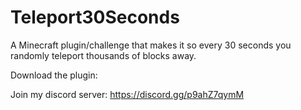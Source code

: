 # Teleport30Seconds
A Minecraft plugin/challenge that makes it so every 30 seconds you randomly teleport thousands of blocks away.

Download the plugin:

Join my discord server: https://discord.gg/p9ahZ7qymM
